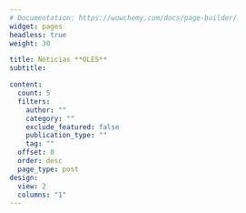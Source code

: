 ```yaml
---
# Documentation: https://wowchemy.com/docs/page-builder/
widget: pages
headless: true
weight: 30

title: Noticias **OLES**
subtitle:

content:
  count: 5
  filters:
    author: ""
    category: ""
    exclude_featured: false
    publication_type: ""
    tag: ""
  offset: 0
  order: desc
  page_type: post
design:
  view: 2
  columns: "1"
---
```

